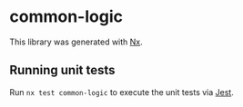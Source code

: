 # common-logic

This library was generated with [Nx](https://nx.dev).

## Running unit tests

Run `nx test common-logic` to execute the unit tests via [Jest](https://jestjs.io).
